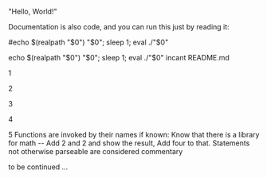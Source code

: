 "Hello, World!"

Documentation is also code, and you can run this just by reading it:

#echo $(realpath "$0") "$0"; sleep 1; eval ./"$0"

echo $(realpath "$0") "$0"; sleep 1; eval ./"$0"
incant README.md

1

2

3

4

5
Functions are invoked by their names if known:
Know that there is a library for math --
Add 2 and 2 and show the result,
Add four to that.
Statements not otherwise parseable are considered commentary

to be continued ...
